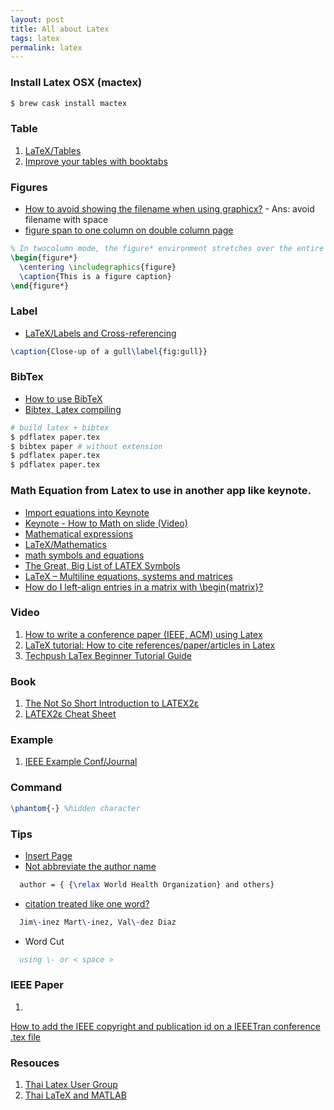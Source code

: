 ```yaml
---
layout: post
title: All about Latex
tags: latex
permalink: latex
---
```


### Install Latex OSX (mactex)

```sh
$ brew cask install mactex
```


### Table
1. [LaTeX/Tables](http://en.wikibooks.org/wiki/LaTeX/Tables)
2. [Improve your tables with booktabs](http://www.howtotex.com/packages/improve-your-tables-with-booktabs/)


### Figures
- [How to avoid showing the filename when using graphicx?](http://tex.stackexchange.com/questions/4129/how-to-avoid-showing-the-filename-when-using-graphicx) - Ans: avoid filename with space
- [figure span to one column on double column page](http://tex.stackexchange.com/questions/34063/figure-span-to-one-column-on-double-column-page)

```tex
% In twocolumn mode, the figure* environment stretches over the entire page width
\begin{figure*}
  \centering \includegraphics{figure}
  \caption{This is a figure caption}
\end{figure*}
```

### Label
- [LaTeX/Labels and Cross-referencing](http://en.wikibooks.org/wiki/LaTeX/Labels_and_Cross-referencing)

```tex
\caption{Close-up of a gull\label{fig:gull}}
```

### BibTex
- [How to use BibTeX](http://www.bibtex.org/Using/)
- [Bibtex, Latex compiling](http://tex.stackexchange.com/questions/204291/bibtex-latex-compiling)


```sh
# build latex + bibtex
$ pdflatex paper.tex
$ bibtex paper # without extension
$ pdflatex paper.tex
$ pdflatex paper.tex
```

### Math Equation from Latex to use in another app like keynote.
- [Import equations into Keynote](http://www.clas.kitasato-u.ac.jp/~fujiwara/keyNote/equationToKeynote.html)
- [Keynote - How to Math on slide (Video)](https://www.youtube.com/watch?v=dgVrj62AiAU)
- [Mathematical expressions](https://www.sharelatex.com/learn/Mathematical_expressions)
- [LaTeX/Mathematics](http://en.wikibooks.org/wiki/LaTeX/Mathematics)
- [math symbols and equations](https://kogler.wordpress.com/2008/03/21/latex-use-of-math-symbols-formulas-and-equations/)
- [The Great, Big List of LATEX Symbols](http://www.rpi.edu/dept/arc/training/latex/LaTeX_symbols.pdf)
- [LaTeX – Multiline equations, systems and matrices](https://kogler.wordpress.com/2008/03/21/latex-multiline-equations-systems-and-matrices/)
- [How do I left-align entries in a matrix with \begin{matrix}?](http://tex.stackexchange.com/questions/45001/how-do-i-left-align-entries-in-a-matrix-with-beginmatrix)


### Video
1. [How to write a conference paper (IEEE, ACM) using Latex](https://www.youtube.com/watch?v=y0VrXGd_xRc)
2. [LaTeX tutorial: How to cite references/paper/articles in Latex](https://www.youtube.com/watch?v=5ifh3NF-k-k)
3. [Techpush LaTex Beginner Tutorial Guide](https://www.youtube.com/playlist?list=PL8D253694FEBEEB72)

### Book
1. [The Not So Short Introduction to LATEX2ε](https://tobi.oetiker.ch/lshort/lshort.pdf)
2. [LATEX2ε Cheat Sheet](http://www.stdout.org/~winston/latex/latexsheet-a4.pdf)

### Example
1. [IEEE Example Conf/Journal](http://carmaux.cs.gsu.edu/~mweeks/latex/)

### Command

```tex
\phantom{-} %hidden character
```

### Tips

- [Insert Page](http://tex.stackexchange.com/questions/124621/can-i-include-the-page-number-when-using-includepdf)
- [Not abbreviate the author name](http://tex.stackexchange.com/questions/185155/is-is-possible-to-not-abbreviate-the-author-name-of-only-one-reference-in-my-bib)

```tex
  author = { {\relax World Health Organization} and others}

```
- [citation treated like one word?](http://ubuntuforums.org/showthread.php?t=1275429)

```tex
  Jim\-inez Mart\-inez, Val\-dez Diaz
```

- Word Cut

```bibtex
  using \- or < space >
```


### IEEE Paper

1.
[How to add the IEEE copyright and publication id on a IEEETran conference .tex file](https://softhandover.wordpress.com/2014/01/08/how-to-add-the-ieee-copyright-and-publication-id-on-a-ieeetran-conference-tex-file/)

### Resouces
1. [Thai Latex User Group](http://thaitug.daytag.org/)
2. [Thai LaTeX and MATLAB](https://thailatex.wordpress.com)
